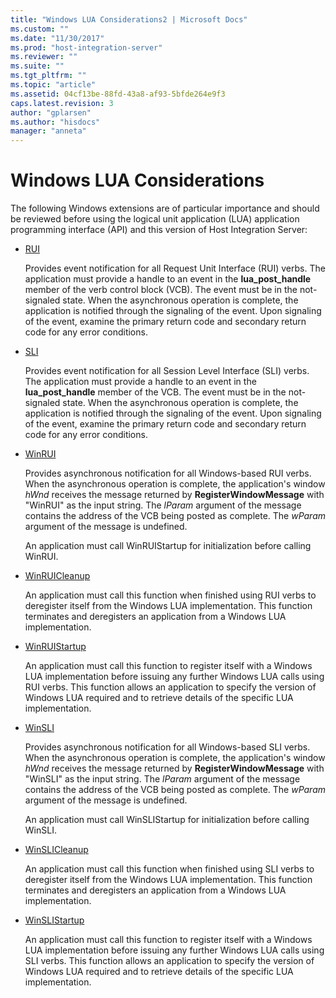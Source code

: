 ```yaml
---
title: "Windows LUA Considerations2 | Microsoft Docs"
ms.custom: ""
ms.date: "11/30/2017"
ms.prod: "host-integration-server"
ms.reviewer: ""
ms.suite: ""
ms.tgt_pltfrm: ""
ms.topic: "article"
ms.assetid: 04cf13be-88fd-43a8-af93-5bfde264e9f3
caps.latest.revision: 3
author: "gplarsen"
ms.author: "hisdocs"
manager: "anneta"
---
```

# Windows LUA Considerations
The following Windows extensions are of particular importance and should be reviewed before using the logical unit application (LUA) application programming interface (API) and this version of Host Integration Server:  
  
-   [RUI](./rui2.md)  
  
     Provides event notification for all Request Unit Interface (RUI) verbs. The application must provide a handle to an event in the **lua_post_handle** member of the verb control block (VCB). The event must be in the not-signaled state. When the asynchronous operation is complete, the application is notified through the signaling of the event. Upon signaling of the event, examine the primary return code and secondary return code for any error conditions.  
  
-   [SLI](./sli2.md)  
  
     Provides event notification for all Session Level Interface (SLI) verbs. The application must provide a handle to an event in the **lua_post_handle** member of the VCB. The event must be in the not-signaled state. When the asynchronous operation is complete, the application is notified through the signaling of the event. Upon signaling of the event, examine the primary return code and secondary return code for any error conditions.  
  
-   [WinRUI](./winrui1.md)  
  
     Provides asynchronous notification for all Windows-based RUI verbs. When the asynchronous operation is complete, the application's window *hWnd* receives the message returned by **RegisterWindowMessage** with "WinRUI" as the input string. The *lParam* argument of the message contains the address of the VCB being posted as complete. The *wParam* argument of the message is undefined.  
  
     An application must call WinRUIStartup for initialization before calling WinRUI.  
  
-   [WinRUICleanup](./winruicleanup1.md)  
  
     An application must call this function when finished using RUI verbs to deregister itself from the Windows LUA implementation. This function terminates and deregisters an application from a Windows LUA implementation.  
  
-   [WinRUIStartup](./winruistartup1.md)  
  
     An application must call this function to register itself with a Windows LUA implementation before issuing any further Windows LUA calls using RUI verbs. This function allows an application to specify the version of Windows LUA required and to retrieve details of the specific LUA implementation.  
  
-   [WinSLI](./winsli1.md)  
  
     Provides asynchronous notification for all Windows-based SLI verbs. When the asynchronous operation is complete, the application's window *hWnd* receives the message returned by **RegisterWindowMessage** with "WinSLI" as the input string. The *lParam* argument of the message contains the address of the VCB being posted as complete. The *wParam* argument of the message is undefined.  
  
     An application must call WinSLIStartup for initialization before calling WinSLI.  
  
-   [WinSLICleanup](./winslicleanup2.md)  
  
     An application must call this function when finished using SLI verbs to deregister itself from the Windows LUA implementation. This function terminates and deregisters an application from a Windows LUA implementation.  
  
-   [WinSLIStartup](./winslistartup2.md)  
  
     An application must call this function to register itself with a Windows LUA implementation before issuing any further Windows LUA calls using SLI verbs. This function allows an application to specify the version of Windows LUA required and to retrieve details of the specific LUA implementation.